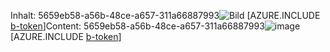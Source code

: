 <span data-ttu-id="ae8aa-101">Inhalt: 5659eb58-a56b-48ce-a657-311a66887993![Bild](0cfd518f-a2fc-4cda-9424-789440d9656e.png)
[AZURE.INCLUDE [b-token](dab0b22f-5d44-4e92-ba9b-e23353423cf2.md)]</span><span class="sxs-lookup"><span data-stu-id="ae8aa-101">Content: 5659eb58-a56b-48ce-a657-311a66887993![image](0cfd518f-a2fc-4cda-9424-789440d9656e.png)
[AZURE.INCLUDE [b-token](dab0b22f-5d44-4e92-ba9b-e23353423cf2.md)]</span></span>
